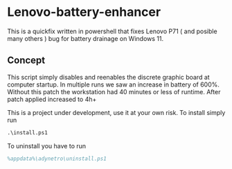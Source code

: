# Lenovo-battery-enhancer
This is a quickfix written in powershell that fixes Lenovo P71 ( and posible many others ) bug for battery drainage on Windows 11.

## Concept

This script simply disables and reenables the discrete graphic board at computer startup. In multiple runs we saw an increase in battery of 600%. Without this patch the workstation had 40 minutes or less of runtime. After patch applied increased to 4h+

This is a project under development, use it at your own risk.
To install simply run 

```ps
.\install.ps1
```

To uninstall you have to run

```ps
%appdata%\adynetro\uninstall.ps1
```
